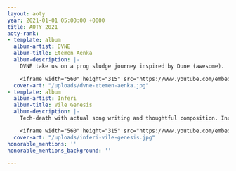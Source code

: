 ```yaml
---
layout: aoty
year: 2021-01-01 05:00:00 +0000
title: AOTY 2021
aoty-rank:
- template: album
  album-artist: DVNE
  album-title: Etemen Aenka
  album-description: |-
    DVNE take us on a prog sludge journey inspired by Dune (awesome).

    <iframe width="560" height="315" src="https://www.youtube.com/embed/jU_hAngXMbY" title="YouTube video player" frameborder="0" allow="accelerometer; autoplay; clipboard-write; encrypted-media; gyroscope; picture-in-picture" allowfullscreen></iframe>
  cover-art: "/uploads/dvne-etemen-aenka.jpg"
- template: album
  album-artist: Inferi
  album-title: Vile Genesis
  album-description: |-
    Tech-death with actual song writing and thoughtful composition. Incredible.

    <iframe width="560" height="315" src="https://www.youtube.com/embed/15pm5WmdXZA" title="YouTube video player" frameborder="0" allow="accelerometer; autoplay; clipboard-write; encrypted-media; gyroscope; picture-in-picture" allowfullscreen></iframe>
  cover-art: "/uploads/inferi-vile-genesis.jpg"
honorable_mentions: ''
honorable_mentions_background: ''

---
```

